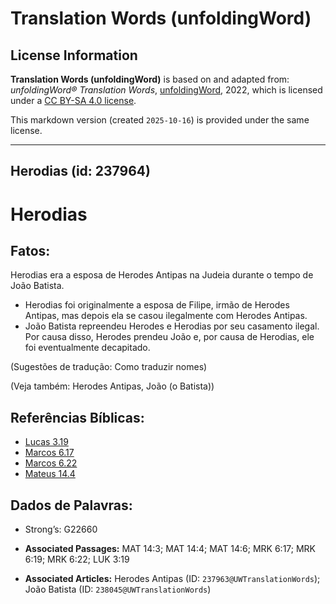 # Translation Words (unfoldingWord)

## License Information

**Translation Words (unfoldingWord)** is based on and adapted from: _unfoldingWord® Translation Words_, [unfoldingWord](https://unfoldingword.org/utw), 2022, which is licensed under a [CC BY-SA 4.0 license](https://creativecommons.org/licenses/by-sa/4.0/legalcode.en).

This markdown version (created `2025-10-16`) is provided under the same license.



--------------------------------

## Herodias (id: 237964)

Herodias
========

Fatos:
------

Herodias era a esposa de Herodes Antipas na Judeia durante o tempo de João Batista.

* Herodias foi originalmente a esposa de Filipe, irmão de Herodes Antipas, mas depois ela se casou ilegalmente com Herodes Antipas.
* João Batista repreendeu Herodes e Herodias por seu casamento ilegal. Por causa disso, Herodes prendeu João e, por causa de Herodias, ele foi eventualmente decapitado.

(Sugestões de tradução: Como traduzir nomes)

(Veja também: Herodes Antipas, João (o Batista))

Referências Bíblicas:
---------------------

* [Lucas 3\.19](https://ref.ly/Luke3:19)
* [Marcos 6\.17](https://ref.ly/Mark6:17)
* [Marcos 6\.22](https://ref.ly/Mark6:22)
* [Mateus 14\.4](https://ref.ly/Matt14:4)

Dados de Palavras:
------------------

* Strong’s: G22660

* **Associated Passages:** MAT 14:3; MAT 14:4; MAT 14:6; MRK 6:17; MRK 6:19; MRK 6:22; LUK 3:19
* **Associated Articles:** Herodes Antipas (ID: `237963@UWTranslationWords`); João Batista (ID: `238045@UWTranslationWords`)

